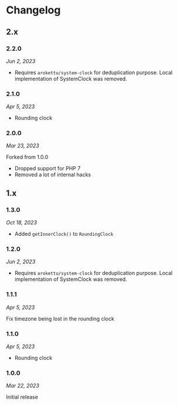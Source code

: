 # Changelog

## 2.x

### 2.2.0

*Jun 2, 2023*

* Requires `arokettu/system-clock` for deduplication purpose.
  Local implementation of SystemClock was removed.

### 2.1.0

*Apr 5, 2023*

* Rounding clock

### 2.0.0

*Mar 23, 2023*

Forked from 1.0.0

* Dropped support for PHP 7
* Removed a lot of internal hacks

## 1.x

### 1.3.0

*Oct 18, 2023*

* Added `getInnerClock()` to `RoundingClock`

### 1.2.0

*Jun 2, 2023*

* Requires `arokettu/system-clock` for deduplication purpose.
  Local implementation of SystemClock was removed.

### 1.1.1

*Apr 5, 2023*

Fix timezone being lost in the rounding clock

### 1.1.0

*Apr 5, 2023*

* Rounding clock

### 1.0.0

*Mar 22, 2023*

Initial release
